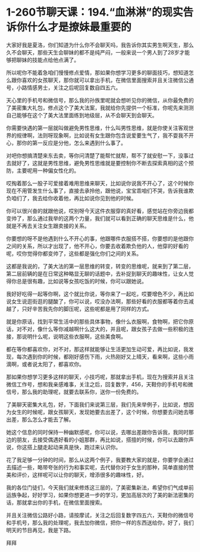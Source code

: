 # 1-260节聊天课：194.“血淋淋”的现实告诉你什么才是撩妹最重要的

大家好我是夏洛，你们知道为什么你不会聊天吗，我告诉你其实男生啊天生，那么久不会聊天，那些天生会聊妹的都不是纯严闷，一般来说一个男人到了28岁才能够把聊妹的技能点给他点满了。

所以呢你不能着急咱们慢慢修点爱情，那如果你想学习更多的聊面技巧，想知道怎么跟你喜欢的女孩聊天，那你就可以拿出手机，在微信里面搜索并且关注微信公通号，小路情感男士，关注之后呢回复数自四五六。

天心里的手机号和微信号，那么我的孙族里呢就会想听见你的微信，从你最免费的了美密集大礼包，修点这个了美大法案，我就给你先提供一个标准，你呢先来测测自己能够在这个了美大法里面练到地级层，从不会聊天到会聊天。

你需要快遇的第一层就叫做避免男性思维，什么叫男性思维，就是你使关注客观世界的规律啊，法则呀现象啊，比如说有女生跟你包含说爱要生气了，我不耍我不开心，那你的第一反应是分他，怎么来遇到什么事了。

对吧你想搞清楚来东去卖，等你问清楚了能帮忙就帮，帮不了就安慰一下，没事过去就好了，这就是男性思维，避免男性思维就是要控制你不断去探索真相的这个预防，主要呢用一种偏女性化的。

哎掏着那么一股子可爱接着难用思维来聊天，比如说你说我不开心了，这个时候你现在不用管发生什么事了，直接去承拎他，跟他说，宝宝乖咱们不哭，告诉我谁欺负咱们了，我去给你收着他，再比如说你见到他的时候。

你可以很兴奋的就跟他说，哎别呀今天这件衣服穿的真好看，感觉站在你旁边我都变帅了，那么通过我举的这两个力量，我们就可以看到正确的聊天思维是什么，他就是不再去关注女生跟卖接的关系。

你要想的呀不是他遇到什么不开心的事，他跟哪件衣服搭不搭，你要想的是他跟你之间的关系，所以才出现了，他不开心，你要去收着欺负他的人，他穿的好看的呢，哎你觉得你都变帅了，这些都是强化你们之间的关系。

这都是我说的，了美大法的第一层思维的转变，转变的思维呢，就来到了第二层，第二层前辆的是在日常这种略显无聊的话题中，去补捉到聊天的趣味性，让女人觉得你总是很有趣，比如说等女孩吃饭的时候，你可以跟她说。

我好好吃得一起等你啊，这个就比你说，等你来了一起吃，哎要增色不少，再比如说女生说逛街逛的腿酸了，你可以说，哎没办法啊，那些好看的衣服都等着你去减越了，只好辛苦我先你的脚压呢，这些呢都是用了同样的方式。

就是你原话，找到平常生活中的那些具体事物，像什么衣服啊，食物啊，把它你原话，对不对，像什么等你减越啊什么这大的，并且呢，跟女孩子去做一些积极的连接，那说明什么呢，说明这些衣服啊，这些美食啊。

都在等你都喜欢你，对不对，那这样就能够让生活更加生动可爱，再比如说，我发现，每次遇到你的时候，都刚好感伤下雨，火热刚好又上晴天，看来啊，这些小雨滴啊，或者说太阳了，都喜欢你。

那如果你想学习更多这样的聊天，小技巧呢，那就拿出手机，现在为搜索并且关注微信工作号，想和我亲感难事，关注之后，回复数字，456，天鞋你的手机号和微信号，那么我的助理呢，就要去联系你，送你一份免费的。

了美聊天密集大礼包，好，下面我们来说第三层，我们先来举例子，比如说，想因为女生的时候呢，跟女孩聊天，发现她要去出差了，这个时候，你想要去问她去哪出差，那么怎么才能去了解。

她这个信息的同时保持一种幽默感呢，你可以说，去哪出差跟你告诉我，我同时那边的朋友，去接受偶遇好看的小姐那群，再比如说，搭擅的时候，你可以去跟你声说，你这搭上腿走起动来真是快，跑过来认识你。

花了我足够一分钟的时间，那么从这两个例子，我要教大家的就是，你要学会通过去描述一些，略带夸张的行为和事实呢，去代替你对于女生的那种，简单直接的赞美和评价，这样呢可以让你的聊天，增添很多的趣味性，好。

我的各位门徒们，今天我们就来修炼这三层的，了美密集新法，希望你们气成单前运族争起，好好学习，如果你想更进一步的学习，更加高层次的了美的新法密集的话，那就拿出你的手机，在微信里面搜索。

并且关注微信公路好小路，请按摩试，关注之后回复数字四五六，天鞋你的微信号和手机号，那么我的处理呢，我去加你微信，把你一样的东西送给你，好了，我们明天的节目再见，我是下路。

拜拜
